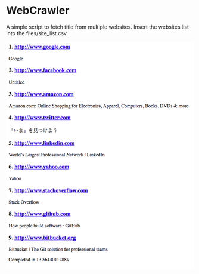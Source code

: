 # WebCrawler

A simple script to fetch title from multiple websites.
Insert the websites list into the files/site_list.csv.


![Screen1](https://raw.githubusercontent.com/biplobice/WebCrawler/master/screenshots/web-crawler.png)